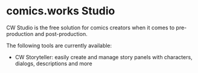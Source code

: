 # comics.works Studio

CW Studio is the free solution for comics creators when it comes to pre-production and post-production.

The following tools are currently available:

- CW Storyteller: easily create and manage story panels with characters, dialogs, descriptions and more
